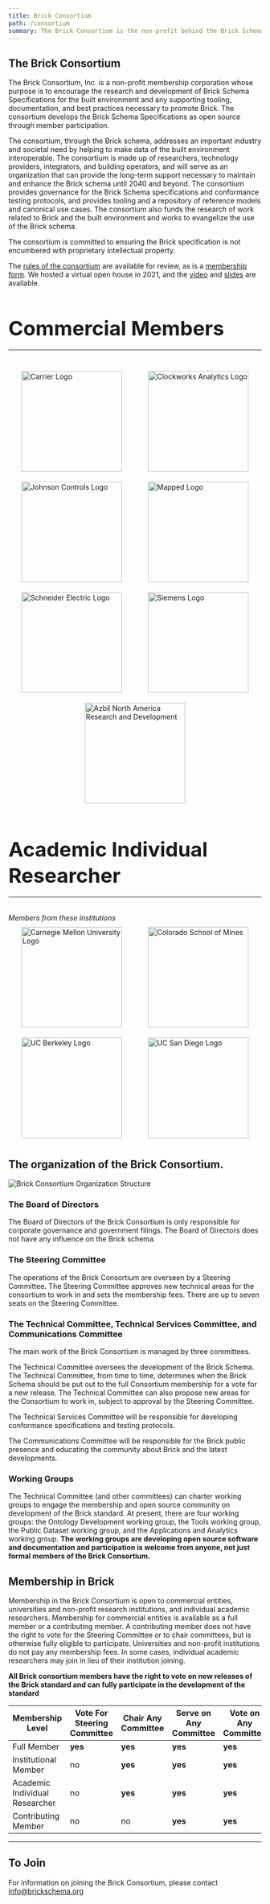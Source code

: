 ```yaml
---
title: Brick Consortium
path: /consortium
summary: The Brick Consortium is the non-profit behind the Brick Schema.
---
```


## The Brick Consortium

The Brick Consortium, Inc. is a non-profit membership corporation whose purpose is to encourage the research and development of Brick Schema Specifications for the built environment and any supporting tooling, documentation, and best practices necessary to promote Brick. The consortium develops the Brick Schema Specifications as open source through member participation.

The consortium, through the Brick schema, addresses an important industry and societal need by helping to make data of the built environment interoperable. The consortium is made up of researchers, technology providers, integrators, and building operators, and will serve as an organization that can provide the long-term support necessary to maintain and enhance the Brick schema until 2040 and beyond. The consortium provides governance for the Brick Schema specifications and conformance testing protocols, and provides tooling and a repository of reference models and canonical use cases. The consortium also funds the research of work related to Brick and the built environment and works to evangelize the use of the Brick schema.

The consortium is committed to ensuring the Brick specification is not encumbered with proprietary intellectual property.

The [rules of the consortium][1] are available for review, as is a [membership form][2]. We hosted a virtual open house in 2021, and the [video](https://www.youtube.com/watch?v=wlkNDCRIdSw) and [slides](/docs/Consortium_Kickoff_2021.pdf) are available.

<h2 style="font-size: 2.5rem; font-weight: bold; line-height: 1.3; padding-bottom: 16px; border-bottom: 1px solid; margin-bottom: 32px;">Commercial Members</h2>
<div style="display: flex; flex-wrap: wrap;">
  <a style="width: 200px; margin: auto; padding: 10px;" href="https://www.carrier.com/">
    <img alt="Carrier Logo" src="/img/logos/members/carrier.png" style="width: 200px;">
  </a>
  <a style="width: 200px; margin: auto; padding: 10px;" href="https://clockworksanalytics.com/">
    <img alt="Clockworks Analytics Logo" src="/img/logos/members/clockworks.svg" style="width: 200px;">
  </a>
  <a style="width: 200px; margin: auto; padding: 10px;" href="https://www.johnsoncontrols.com/">
    <img alt="Johnson Controls Logo" src="/img/logos/supporters/jci.png" style="width: 200px;">
  </a>
  <a style="width: 200px; margin: auto; padding: 10px;" href="https://mapped.com/">
    <img alt="Mapped Logo" src="/img/logos/members/mapped.svg" style="width: 200px;">
  </a>
  <a style="width: 200px; margin: auto; padding: 10px;" href="https://se.com/">
    <img alt="Schneider Electric Logo" src="/img/logos/members/se.png" style="width: 200px;">
  </a>
  <a style="width: 200px; margin: auto; padding: 10px;" href="https://www.siemens.com/">
    <img alt="Siemens Logo" src="/img/logos/members/siemens.svg" style="width: 200px;">
  </a>
  <a style="width: 200px; margin: auto; padding: 10px;">
    <img alt="Azbil North America Research and Development" src="/img/logos/members/anad.png" style="width: 200px;">
  </a>
</div>

<h2 style="font-size: 2.5rem; font-weight: bold; line-height: 1.3; padding-bottom: 16px; border-bottom: 1px solid; margin-bottom: 32px;">Academic Individual Researcher</h2>
<i>Members from these institutions</i>
<div style="display: flex; flex-wrap: wrap;">
  <a style="width: 200px; margin: auto; padding: 10px;" href="https://www.cmu.edu/">
    <img alt="Carnegie Mellon University Logo" src="/img/logos/research/cmu.jpg" style="width: 200px;">
  </a>
  <a style="width: 200px; margin: auto; padding: 10px;" href="https://mines.edu/">
    <img alt="Colorado School of Mines" src="/img/logos/research/mines.png" style="width: 200px;">
  </a>
  <a style="width: 200px; margin: auto; padding: 10px;" href="https://www.berkeley.edu/">
    <img alt="UC Berkeley Logo" src="/img/logos/research/ucb.png" style="width: 200px;">
  </a>
  <a style="width: 200px; margin: auto; padding: 10px;" href="https://www.ucsd.edu/">
    <img alt="UC San Diego Logo" src="/img/logos/research/ucsd.png" style="width: 200px;">
  </a>
</div>

## The organization of the Brick Consortium.

![Brick Consortium Organization Structure](/img/brick-org-structure.png)

### The Board of Directors
The Board of Directors of the Brick Consortium is only responsible for corporate governance and government filings. The Board of Directors does not have any influence on the Brick schema.

### The Steering Committee
The operations of the Brick Consortium are overseen by a Steering Committee. The Steering Committee approves new technical areas for the consortium to work in and sets the membership fees. There are up to seven seats on the Steering Committee.

### The Technical Committee, Technical Services Committee, and Communications Committee
The main work of the Brick Consortium is managed by three committees.

The Technical Committee oversees the development of the Brick Schema. The Technical Committee, from time to time, determines when the Brick Schema should be put out to the full Consortium membership for a vote for a new release. The Technical Committee can also propose new areas for the Consortium to work in, subject to approval by the Steering Committee.

The Technical Services Committee will be responsible for developing conformance specifications and testing protocols.

The Communications Committee will be responsible for the Brick public presence and educating the community about Brick and the latest developments.

### Working Groups
The Technical Committee (and other committees) can charter working groups to engage the membership and open source community on development of the Brick standard. At present, there are four working groups: the Ontology Development working group, the Tools working group, the Public Dataset working group, and the Applications and Analytics working group. **The working groups are developing open source software and documentation and participation is welcome from anyone, not just formal members of the Brick Consortium.**

## Membership in Brick

Membership in the Brick Consortium is open to commercial entities, universities and non-profit research institutions, and individual academic researchers. Membership for commercial entities is available as a full member or a contributing member. A contributing member does not have the right to vote for the Steering Committee or to chair committees, but is otherwise fully eligible to participate. Universities and non-profit institutions do not pay any membership fees. In some cases, individual academic researchers may join in lieu of their institution joining.

**All Brick consortium members have the right to vote on new releases of the Brick standard and can fully participate in the development of the standard**

Membership Level         | **Vote For Steering Committee** | **Chair Any Committee** | **Serve on Any Committee** | **Vote on Any Committee** | **2021 Membership Fee**
-------------------------|-----------|----------------------|---------|---------|----------
Full Member             |  **yes**      |       **yes**    |**yes**  |   **yes**    |   $50,000
Institutional Member    |  no      |  **yes**    |**yes**  |   **yes**    |  $0
Academic Individual Researcher |  no     |       **yes**    |**yes**  |   **yes**    |   $0
Contributing Member      |  no      |       no         |**yes**  |**yes**  |   $5,000

---
## To Join
For information on joining the Brick Consortium, please contact [info@brickschema.org](mailto:info@brickschema.org)

[1]: /docs/Brick_Membership_Rules_Jan_25_2021.pdf
[2]: /docs/Brick_membership_form_feb_2021.pdf
